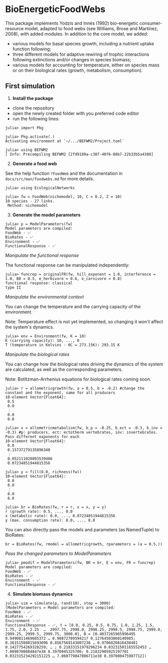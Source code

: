 # BioEnergeticFoodWebs 

This package implements Yodzis and Innès (1992) bio-energetic consumer-resource model, adapted to food webs (see Williams, Brose and Martinez, 2008), with added modules. In addition to the core model, we added: 
- various models for basal species growth, including a nutrient uptake function following;
- three different models for adaptive rewiring of trophic interactions following extinctions and/or changes in species biomass;
- various models for accounting for temperature, either on species mass or on their biological rates (growth, metabolism, consumption).

## First simulation 

1. **Install the package** 

- clone the repository
- open the newly created folder with you preferred code editor
- run the following lines:
```julia-repl
julia> import Pkg 

julia> Pkg.activate(.)
Activating environment at `~/.../BEFWM2/Project.toml`

julia> using BEFWM2
[ Info: Precompiling BEFWM2 [2fd9189a-c387-4076-88b7-22b33b5a4388]
```

2. **Generate a food web**

See the help function `?FoodWeb` and the documentation in `docs/src/man/foodwebs.md` for more details. 

```julia-repl
julia> using EcologicalNetworks

julia> fw = FoodWeb(nichemodel, 10, C = 0.2, Z = 10)
10 species - 27 links. 
 Method: nichemodel
```

3. **Generate the model parameters** 

```julia-repl
julia> p = ModelParameters(fw)
Model parameters are compiled:
FoodWeb - ✅
BioRates - ✅
Environment - ✅
FunctionalResponse - ✅
```

*Manipulate the functional response*

The functional response can be manipulated independently:

```julia-repl
julia> funcrep = originalFR(fw, hill_exponent = 1.0, interference = 1.0, B0 = 0.5, e_herbivore = 0.6, e_carnivore = 0.8)
functional response: classical
type II
```

*Manipulate the environmental context*

You can change the temperature and the carrying capacity of the environment. 

Note: Temperature effect is not yet implemented, so changing it won't affect the system's dynamics.

```julia-repl
julia> env = Environment(fw, K = 10)
K (carrying capacity): 10, ..., 0
T (temperature in Kelvins - 0C = 273.15K): 293.15 K
```

*Manipulate the biological rates*

You can change how the biological rates driving the dynamics of the system are calculated, as well as the corresponding parameters. 

Note: Botltzman-Arrhenius equations for biological rates coming soon.  

```juli-repl
julia> r = allometricgrowth(fw, a = 0.5, b = -0.2) #change the constant and the exponent, same for all producers
10-element Vector{Float64}:
 0.5
 0.0
 ⋮
 0.0
 0.0

julia> x = allometricmetabolism(fw, b_p = -0.25, b_ect = -0.3, b_inv = -0.3) #p: producers, ect: ectotherm vertebrates, inv: invertebrates. Pass different exponents for each
10-element Vector{Float64}:
 0.0
 0.15737279135896348
 ⋮
 0.052111028893539406
 0.07234851944815356

julia> y = fill(8.0, richness(fw))
10-element Vector{Float64}:
 8.0
 8.0
 ⋮
 8.0
 8.0

julia> br = BioRates(fw, r = r, x = x, y = y)
r (growth rate): 0.5, ..., 0.0
x (metabolic rate): 0.0, ..., 0.07234851944815356
y (max. consumption rate): 8.0, ..., 8.0
```

You can also directly pass the models and parameters (as NamedTuple) to BioRates: 

```julia-repl
br = BioRates(fw, rmodel = allometricgrowth, rparameters = (a = 0.5,))
```

*Pass the changed parameters to ModelParameters*

```julia-repl
julia> pmodif = ModelParameters(fw, BR = br, E = env, FR = funcrep)
Model parameters are compiled:
FoodWeb - ✅
BioRates - ✅
Environment - ✅
FunctionalResponse - ✅
```

4. **Simulate biomass dynamics**

```julia-repl
julia> sim = simulate(p, rand(10), stop = 3000)
(ModelParameters = Model parameters are compiled:
FoodWeb - ✅
BioRates - ✅
Environment - ✅
FunctionalResponse - ✅, t = [0.0, 0.25, 0.5, 0.75, 1.0, 1.25, 1.5, 1.75, 2.0, 2.25  …  2997.75, 2998.0, 2998.25, 2998.5, 2998.75, 2999.0, 2999.25, 2999.5, 2999.75, 3000.0], B = [0.4037265965996495 0.9490811469685372 … 0.90872709594217 0.12764503860140985; 0.36151508015693096 0.8567569143007236 … 0.9706820816438481 0.1427754269328259; … ; 0.21833151979296234 0.03231501165552453 … 7.0098700884847e38 8.3970945325706; 0.21832905925197701 0.032315234292151225 … 7.060779847806711e38 8.397080475987712])
```


